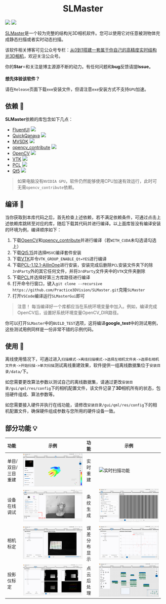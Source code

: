 <h1 align="center">
  SLMaster
</h1>

<img ref="https://github.com/Practice3DVision/SLMaster/releases/tag/v1.2.3" src="https://img.shields.io/badge/release-v1.2.3-blue" /> <img src="https://img.shields.io/badge/windows11-passing-rgb(0, 255, 0)" />

[SLMaster](https://github.com/Practice3DVision/SLMaster)是一个较为完整的结构光3D相机软件。您可以使用它对任意被测物体完成静态扫描或者实时动态扫描。

该软件相关博客可见公众号专栏：[从0到1搭建一套属于你自己的高精度实时结构光3D相机](https://mp.weixin.qq.com/s/E8K3892eNVJfgpMUHtf9Lw)，欢迎关注公众号。

你的**Star**⭐和关注是博主源源不断的动力。有任何问题和**bug**反馈请提**Issue**。

**想先体验该软件？**

请在`Release`页面下载`exe`安装文件，但请注意`exe`安装方式不支持`GPU`加速。

## 依赖 🍁
**SLMaster**依赖的库包含如下几点：
- [FluentUI](https://github.com/Practice3DVision/SLMaster/tree/master/FluentUI) <img src="https://img.shields.io/badge/项目内包含（部分代码进行了修改）-passing-rgb(0, 255, 0)" />
- [QuickQanava](https://github.com/cneben/QuickQanava/tree/2.4.1) <img src="https://img.shields.io/badge/项目内包含v2.4.1-passing-rgb(0, 255, 0)" />
- [MVSDK](https://www.irayple.com/cn/serviceSupport/downloadCenter/18?p=17) <img src="https://img.shields.io/badge/项目内包含v2.3.5-passing-rgb(0, 255, 0)" />
- [opencv_contribute](https://github.com/opencv/opencv_contrib.git) <img src="https://img.shields.io/badge/v4.8.0-passing-rgb(0, 255, 0)" />
- [OpenCV](https://github.com/opencv/opencv.git) <img src="https://img.shields.io/badge/v4.8.0-passing-rgb(0, 255, 0)" />
- [VTK](https://github.com/Kitware/VTK/tree/v9.2.0) <img src="https://img.shields.io/badge/v9.2.0-passing-rgb(0, 255, 0)" />
- [PCL](https://github.com/PointCloudLibrary/pcl/tree/pcl-1.12.1) <img src="https://img.shields.io/badge/v1.12.1-passing-rgb(0, 255, 0)" /> 
- [Qt5](https://doc.qt.io/qt-5/index.html) <img src="https://img.shields.io/badge/v5.15.14-passing-rgb(0, 255, 0)" />

> 如果电脑没有`NVIDIA GPU`，软件仍然能够使用CPU加速有效运行，此时可无需`opencv_contribute`依赖。

## 编译 🚀
当你获取到本库代码之后，首先检查上述依赖，若不满足依赖条件，可通过点击上述依赖库跳转至对应的库，随后下载其代码并进行编译。以上面库皆没有编译安装的环境为例，编译顺序如下：

1. 下载[OpenCV](https://github.com/opencv/opencv.git)和[opencv_contribute](https://github.com/opencv/opencv_contrib.git)并进行编译（若`WITH_CUDA`未勾选请勾选上）
2. 下载[Qt5.15](https://doc.qt.io/qt-5/index.html)并选择`MSVC`编译套件安装
3. 下载[VTK](https://github.com/Kitware/VTK/tree/v9.2.0)并令`VTK_GROUP_ENABLE_Qt=YES`进行编译
4. 下载[PCL-1.12.1-AllInOne](https://github.com/PointCloudLibrary/pcl/releases)进行安装，安装完成后删除`PCL`安装文件夹下的除`3rdParty`外的其它任何文件，并将`3rdParty`文件夹中的`VTK`文件夹删除
5. 下载[PCL](https://github.com/PointCloudLibrary/pcl/tree/pcl-1.12.1)并选择好第三方库路径进行编译
6. 打开命令行窗口，键入`git clone --recursive https://github.com/Practice3DVision/SLMaster.git`克隆`SLMaster`
7. 打开`VSCode`编译运行`SLMasterGui`即可

> 注意！
> 每当编译好一个库都应当在系统环境变量中加入。例如，编译完成OpenCV后，设置好系统环境变量OpenCV_DIR路径。


你可以打开`SLMaster`中的`BUILD_TEST`选项，这将编译**google_test**中的测试用例，这些测试用例同样是一份非常不错的示例代码。
## 使用 🌈

离线使用情况下，可通过进入`扫描模式->离线扫描模式->选择左相机文件夹->选择右相机文件夹->开始扫描->单次扫描`测试离线重建效果，软件提供一组离线数据集位于`安装目录/data/`下。

如您需要更改算法参数以测试自己的离线数据集，请通过更改`安装目录/gui/qml/res/config`下的相机配置文件，该文件记录了**3D**相机所有的状态，包括硬件组成、算法参数等。

如您需要接入硬件并执行在线功能，请修改`安装目录/gui/qml/res/config`下的相机配置文件，确保硬件组成参数与您所用的硬件设备一致。
## 部分功能  💡

|功能|示例|功能|示例|
|:-|-|:-|-|
|单目/双目/三目重建|![在线扫描功能](doc/online_scan.png)|实时重建|![实时扫描功能](doc/04.gif)|
|设备在线调试|![十字线校准功能](doc/tenline.png)|条纹生成|![条纹生成功能](doc/stripe_create.png)|
|相机标定|![离线相机标定功能](doc/calibration.png)|误差分布显示|![标定误差分布图显示功能](doc/error_distribute.png)|
|投影仪标定|![在线投影仪标定功能](doc/online_calinbration.png)|点云后处理|![后处理功能](doc/post_process.png)|
